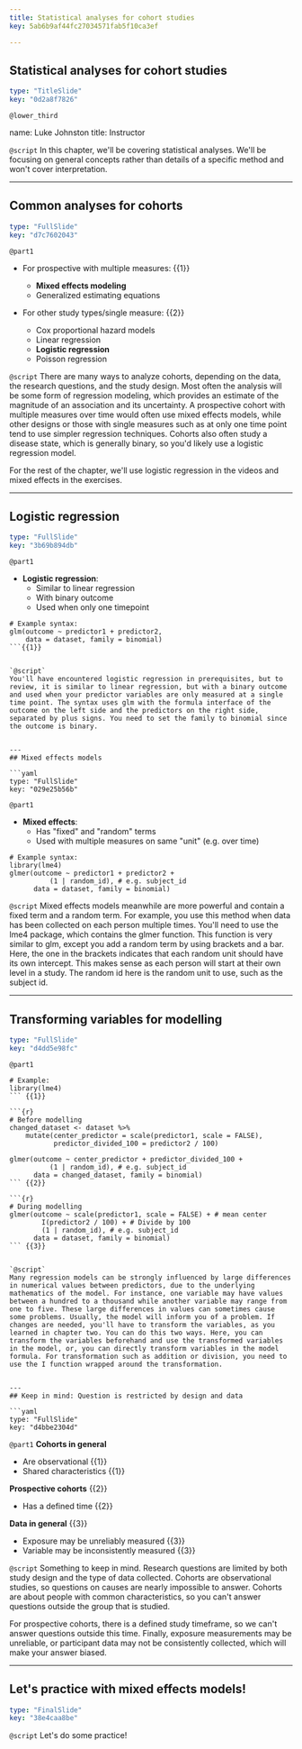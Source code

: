```yaml
---
title: Statistical analyses for cohort studies
key: 5ab6b9af44fc27034571fab5f10ca3ef

---
```

## Statistical analyses for cohort studies

```yaml
type: "TitleSlide"
key: "0d2a8f7826"
```

`@lower_third`

name: Luke Johnston
title: Instructor


`@script`
In this chapter, we'll be covering statistical analyses. We'll be focusing on general concepts rather than details of a specific method and won't cover interpretation.


---
## Common analyses for cohorts

```yaml
type: "FullSlide"
key: "d7c7602043"
```

`@part1`
- For prospective with multiple measures: {{1}}
    - **Mixed effects modeling**
    - Generalized estimating equations

- For other study types/single measure: {{2}}
    - Cox proportional hazard models
    - Linear regression
    - **Logistic regression**
    - Poisson regression


`@script`
There are many ways to analyze cohorts, depending on the data, the research questions, and the study design. Most often the analysis will be some form of regression modeling, which provides an estimate of the magnitude of an association and its uncertainty. A prospective cohort with multiple measures over time would often use mixed effects models, while other designs or those with single measures such as at only one time point tend to use simpler regression techniques. Cohorts also often study a disease state, which is generally binary, so you'd likely use a logistic regression model.

For the rest of the chapter, we'll use logistic regression in the videos and mixed effects in the exercises.


---
## Logistic regression

```yaml
type: "FullSlide"
key: "3b69b894db"
```

`@part1`
- **Logistic regression**: 
    - Similar to linear regression
    - With binary outcome 
    - Used when only one timepoint

```{r}
# Example syntax:
glm(outcome ~ predictor1 + predictor2, 
    data = dataset, family = binomial)
```{{1}}


`@script`
You'll have encountered logistic regression in prerequisites, but to review, it is similar to linear regression, but with a binary outcome and used when your predictor variables are only measured at a single time point. The syntax uses glm with the formula interface of the outcome on the left side and the predictors on the right side, separated by plus signs. You need to set the family to binomial since the outcome is binary.


---
## Mixed effects models

```yaml
type: "FullSlide"
key: "029e25b56b"
```

`@part1`
- **Mixed effects**: 
    - Has "fixed" and "random" terms
    - Used with multiple measures on same "unit" (e.g. over time)

```{r}
# Example syntax:
library(lme4)
glmer(outcome ~ predictor1 + predictor2 + 
          (1 | random_id), # e.g. subject_id
      data = dataset, family = binomial)
```


`@script`
Mixed effects models meanwhile are more powerful and contain a fixed term and a random term. For example, you use this method when data has been collected on each person multiple times. You'll need to use the lme4 package, which contains the glmer function. This function is very similar to glm, except you add a random term by using brackets and a bar. Here, the one in the brackets indicates that each random unit should have its own intercept. This makes sense as each person will start at their own level in a study. The random id here is the random unit to use, such as the subject id.


---
## Transforming variables for modelling

```yaml
type: "FullSlide"
key: "d4dd5e98fc"
```

`@part1`
```{r}
# Example:
library(lme4)
``` {{1}}

```{r}
# Before modelling
changed_dataset <- dataset %>% 
    mutate(center_predictor = scale(predictor1, scale = FALSE),
           predictor_divided_100 = predictor2 / 100)

glmer(outcome ~ center_predictor + predictor_divided_100 + 
          (1 | random_id), # e.g. subject_id
      data = changed_dataset, family = binomial)
``` {{2}}

```{r}
# During modelling
glmer(outcome ~ scale(predictor1, scale = FALSE) + # mean center
        I(predictor2 / 100) + # Divide by 100
        (1 | random_id), # e.g. subject_id
      data = dataset, family = binomial)
``` {{3}}


`@script`
Many regression models can be strongly influenced by large differences in numerical values between predictors, due to the underlying mathematics of the model. For instance, one variable may have values between a hundred to a thousand while another variable may range from one to five. These large differences in values can sometimes cause some problems. Usually, the model will inform you of a problem. If changes are needed, you'll have to transform the variables, as you learned in chapter two. You can do this two ways. Here, you can transform the variables beforehand and use the transformed variables in the model, or, you can directly transform variables in the model formula. For transformation such as addition or division, you need to use the I function wrapped around the transformation.


---
## Keep in mind: Question is restricted by design and data

```yaml
type: "FullSlide"
key: "d4bbe2304d"
```

`@part1`
**Cohorts in general**
- Are observational {{1}}
- Shared characteristics {{1}}

**Prospective cohorts** {{2}}
- Has a defined time {{2}}

**Data in general** {{3}}
- Exposure may be unreliably measured {{3}}
- Variable may be inconsistently measured {{3}}


`@script`
Something to keep in mind. Research questions are limited by both study design and the type of data collected. Cohorts are observational studies, so questions on causes are nearly impossible to answer. Cohorts are about people with common characteristics, so you can't answer questions outside the group that is studied. 

For prospective cohorts, there is a defined study timeframe, so we can't answer questions outside this time. Finally, exposure measurements may be unreliable, or participant data may not be consistently collected, which will make your answer biased.


---
## Let's practice with mixed effects models!

```yaml
type: "FinalSlide"
key: "38e4caa8be"
```

`@script`
Let's do some practice!

